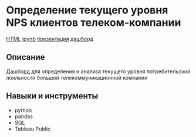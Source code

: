 # Определение текущего уровня NPS клиентов телеком-компании
[HTML](https://github.com/Malakhova-Natalya/Portfolio/blob/main/telecom_project/telecom_project.html "HTML")   [ipynb](https://github.com/Malakhova-Natalya/Portfolio/blob/main/telecom_project/telecom_project.ipynb "ipynb")   [презентация]( https://github.com/Malakhova-Natalya/Portfolio/blob/main/telecom_project/Net%20Promoter%20Score.pdf"презентация")   [дашборд](https://public.tableau.com/app/profile/natalya.malakhova/viz/telecom_project_16634177186890/Dashboard1 "дашборд")
## Описание	
Дашборд для определения и анализа текущего уровня потребительской лояльности большой телекоммуникационной компании
## Навыки и инструменты
- python 
- pandas 
- SQL
- Tableau Public

